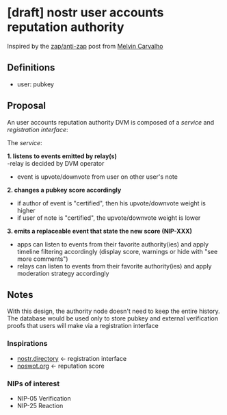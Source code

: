 # [draft] nostr user accounts reputation authority

Inspired by the [zap/anti-zap](https://nostr.at/nevent1qqsr5yln0f96nmnnnu8lr09pvrdt7mrayu4537q6mhfahlcu3k0qxfgzyr08ang799m2dtdjl7jlfkup5lvp9j9mv6v25qxu78nk4k64alty24m3gjw) post from [Melvin Carvalho](https://nostr.at/npub1melv683fw6n2mvhl5h6dhqd8mqfv3wmxnz4qph83ua4dk4006ezsrt5c24)

## Definitions

- user: pubkey

## Proposal

An user accounts reputation authority DVM is composed of a *service* and *registration interface*:

The *service*:

**1. listens to events emitted by relay(s)**  
  -relay is decided by DVM operator
  - event is upvote/downvote from user on other user's note

**2. changes a pubkey score accordingly**  
  - if author of event is "certified", then his upvote/downvote weight is higher
  - if user of note is "certified", the upvote/downvote weight is lower

**3. emits a replaceable event that state the new score (NIP-XXX)**  
  - apps can listen to events from their favorite authority(ies) and apply timeline filtering accordingly (display score, warnings or hide with "see more comments")
  - relays can listen to events from their favorite authority(ies) and apply moderation strategy accordingly

## Notes

With this design, the authority node doesn't need to keep the entire history.
The database would be used only to store pubkey and external verification proofs that users will make via a registration interface

### Inspirations

- [nostr.directory](https://nostr.directory/) <- registration interface
- [noswot.org](https://noswot.org) <- reputation score

### NIPs of interest

- NIP-05 Verification
- NIP-25 Reaction
